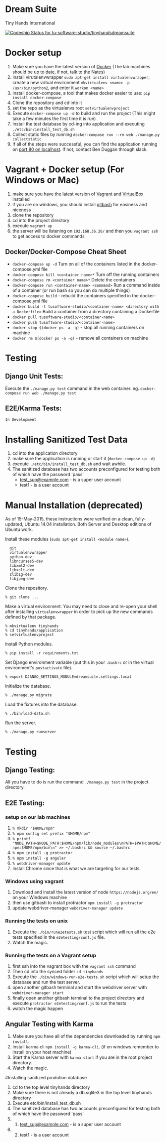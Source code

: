 # Dream Suite
Tiny Hands International

[ ![Codeship Status for tu-software-studio/tinyhandsdreamsuite](https://www.codeship.io/projects/79c5fb20-1e83-0132-0c4f-7a12a542bc63/status?branch=master)](https://www.codeship.io/projects/35545)

# Docker setup
1. Make sure you have the latest version of [Docker](https://www.docker.com/) (The lab machines should be up to date, if not, talk to the Nates)
2. Install virutalenvwrapper `sudo apt-get install virtualenvwrapper`, create a new virtual environment `mkvirtualenv <name> -p /usr/bin/python2`, and enter it `workon <name>`
3. Install docker-compose, a tool that makes docker easier to use: `pip install docker-compose`
4. Clone the repository and cd into it
5. set the repo as the virtualenvs root `setvirtualenvproject`
6. Execute `docker-compose up -d` to build and run the project (This might take a few minutes the first time it is run)
7. Install the test database by cd-ing into application and executing `./etc/bin/install_test_db.sh`
8. Collect static files by running `docker-compose run --rm web ./manage.py collectstatic`
9. If all of the steps were successful, you can find the application running on [port 80 on localhost](http://localhost). If not, contact Ben Duggan through slack.

# Vagrant + Docker setup (For Windows or Mac)
1. make sure you have the latest version of [Vagrant](https://www.vagrantup.com/) and [VirtualBox](https://www.virtualbox.org/wiki/Downloads) installed
2. if you are on windows, you should install [gitbash](https://git-scm.com/downloads) for easiness and niceness
3. clone the repository
4. cd into the project directory
5. execute `vagrant up`
6. the server will be listening on `192.168.36.36/` and then you `vagrant ssh` to get access to docker commands

## Docker/Docker-Compose Cheat Sheet
- `docker-compose up -d` Turn on all of the containers listed in the docker-compose.yml file
- `docker-compose kill <container name>*` Turn off the running containers
- `docker-compose rm <container name>*` Delete the containers
- `docker-compose run <container-name> <command>` Run a command inside of a container (or run bash so you can do multiple things)
- `docker-compose build` - rebuild the containers specified in the docker-compose.yml file
- `docker build -t tusoftware-studio/<container-name> <directory with a Dockerfile>` Build a container from a directory containing a Dockerfile
- `docker pull tusoftware-studio/<container-name>`
- `docker push tusoftware-studio/<container-name>`
- `docker stop $(docker ps -a -q)` - stop all running containers on machine
- `docker rm $(docker ps -a -q)` - remove all containers on machine

# Testing
## Django Unit Tests:
Execute the `./manage.py test` command in the web container. eg. `docker-compose run web ./manage.py test`

## E2E/Karma Tests:
    In Development

# Installing Sanitized Test Data
1. cd into the application directory
2. make sure the application is running or start it (`docker-compose up -d`)
3. execute `./etc/bin/install_test_db.sh` and wait awhile.
4. The sanitized database has two accounts preconfigured for testing both of which have the password 'pass'
    - test_sup@example.com - is a super user account
    - test1 - is a user account


# Manual Installation (deprecated)
As of 15-May-2015, these instructions were verified on a clean, fully-updated, Ubuntu 14.04 installation. Both Server and Desktop editions of Ubuntu work.

Install these modules (`sudo apt-get install <module name>`).

```
  git
  virtualenvwrapper
  python-dev
  libncurses5-dev
  libxml2-dev
  libxslt-dev
  zlib1g-dev
  libjpeg-dev
```

Clone the repository.

```
% git clone ...
```

Make a virtual environment. You may need to close and re-open your shell after installing `virtualenvwrapper` in order to pick up the new commands defined by that package.

```
% mkvirtualenv tinyhands
% cd tinyhands/application
% setvirtualenvproject
```

Install Python modules.

```
% pip install -r requirements.txt
```

Set Django environment variable (put this in your `.bashrc` or in the virtual environment's `postactivate` file).

```
% export DJANGO_SETTINGS_MODULE=dreamsuite.settings.local
```

Initialize the database.

```
% ./manage.py migrate
```

Load the fixtures into the database.

```
% ./bin/load-data.sh
```

Run the server.

```
% ./manage.py runserver
```

# Testing
## Django Testing:
All you have to do is run the command `./manage.py test` in the project directory.

## E2E Testing:
### setup on our lab machines
1. `% mkdir "$HOME/npm"`
2. `% npm config set prefix "$HOME/npm"`
3. `% printf "NODE_PATH=$NODE_PATH:$HOME/npm/lib/node_modules\nPATH=$PATH:$HOME/npm:$HOME/npm/bin\n" >> ~/.bashrc && source ~/.bashrc`
4. `% npm install -g protractor`
5. `% npm install -g angular`
6. `% webdriver-manager update`
7. Install Chrome since that is what we are targeting for our tests.

### Windows using vagrant
1. Download and install the latest version of node `https://nodejs.org/en/` on your Windows machine
2. then use gitbash to install protractor `npm install -g protractor`
3. update webdriver-manager `webdriver-manager update`

### Running the tests on unix
1. Execute the `./bin/rune2etests.sh` test script which will run all the e2e tests specified in the `e2etesting/conf.js` file.
2. Watch the magic.

### Running the tests on a Vagrant setup
1. first ssh into the vagrant box with the `vagrant ssh` command
2. Then cd into the synced folder `cd tinyhands`
3. Execute the `./bin/windows-run-e2e-tests.sh` script which will setup the database and run the test server.
4. open another gitbash terminal and start the webdriver server with `webdriver-manager start`
5. finally open another gitbash terminal to the project directory and execute `protractor e2etesting/conf.js` to run the tests
6. watch the magic happen

## Angular Testing with Karma
1. Make sure you have all of the dependencies downloaded by running `npm install`.
2. Install karma cli `npm install -g karma-cli`. (if on windows remember to install on your host machine)
3. Start the Karma server with `karma start` if you are in the root project directory.
4. Watch the magic.

#Installing sanitized prodution database
1. cd to the top level tinyhands directory
2. Make sure there is not already a db.sqlite3 in the top level tinyhands directory
3. Execute etc/bin/install_test_db.sh
4. The sanitized database has two accounts preconfigured for testing both of which have the password 'pass'
5. 1) test_sup@example.com - is a super user account
6. 2) test1 - is a user account
